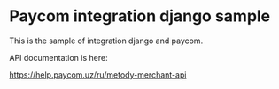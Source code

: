 Paycom integration django sample
==========================================

This is the sample of integration django and paycom.

API documentation is here:

https://help.paycom.uz/ru/metody-merchant-api